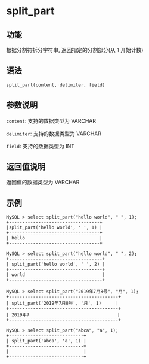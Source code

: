 # split_part

## 功能

根据分割符拆分字符串, 返回指定的分割部分(从 1 开始计数)

## 语法

```Haskell
split_part(content, delimiter, field)
```

## 参数说明

`content`: 支持的数据类型为 VARCHAR

`delimiter`: 支持的数据类型为 VARCHAR

`field`: 支持的数据类型为 INT

## 返回值说明

返回值的数据类型为 VARCHAR

## 示例

```Plain Text
MySQL > select split_part("hello world", " ", 1);
+----------------------------------+
|split_part('hello world', ' ', 1) |
+----------------------------------+
| hello                            |
+----------------------------------+

MySQL > select split_part("hello world", " ", 2);
+-----------------------------------+
| split_part('hello world', ' ', 2) |
+-----------------------------------+
| world                             |
+-----------------------------------+

MySQL > select split_part("2019年7月8号", "月", 1);
+-----------------------------------------+
| split_part('2019年7月8号', '月', 1)     |
+-----------------------------------------+
| 2019年7                                 |
+-----------------------------------------+

MySQL > select split_part("abca", "a", 1);
+----------------------------+
| split_part('abca', 'a', 1) |
+----------------------------+
|                            |
+----------------------------+
```
